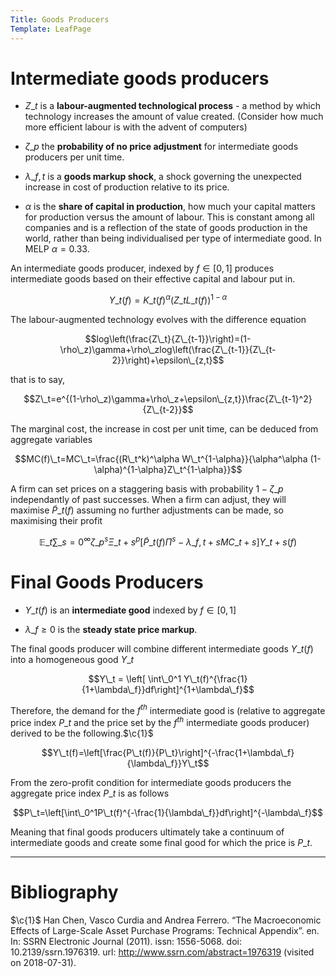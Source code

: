 ```yaml
---
Title: Goods Producers
Template: LeafPage
---
```


# Intermediate goods producers
$\newcommand{\F}[1]{^{[\text{F}#1]}}$$\newcommand{\C}[2]{^{[#1\text{, p.#2}]}}$$\newcommand{\c}[1]{^{[#1]}}$$\newcommand{\Ci}[2]{^{[#1\text{, #2}]}}$
-   $Z\_t$ is a **labour-augmented technological process** - a method
    by which technology increases the amount of value created. (Consider
    how much more efficient labour is with the advent of computers)

-   $\zeta\_p$ the **probability of no price adjustment** for
    intermediate goods producers per unit time.

-   $\lambda\_{f,t}$ is a **goods markup shock**, a shock governing
    the unexpected increase in cost of production relative to its price.

-   $\alpha$ is the **share of capital in production**, how much
    your capital matters for production versus the amount of labour.
    This is constant among all companies and is a reflection of the
    state of goods production in the world, rather than being
    individualised per type of intermediate good. In MELP $\alpha=0.33$.

An intermediate goods producer, indexed by $f\in[0,1]$ produces
intermediate goods based on their effective capital and labour put in.

$$Y\_t(f)=K\_t(f)^\alpha(Z\_tL\_t(f))^{1-\alpha}$$

The labour-augmented technology evolves with the difference equation

$$log\left(\frac{Z\_t}{Z\_{t-1}}\right)=(1-\rho\_z)\gamma+\rho\_zlog\left(\frac{Z\_{t-1}}{Z\_{t-2}}\right)+\epsilon\_{z,t}$$

that is to say,

$$Z\_t=e^{(1-\rho\_z)\gamma+\rho\_z+\epsilon\_{z,t}}\frac{Z\_{t-1}^2}{Z\_{t-2}}$$

The marginal cost, the increase in cost per unit time, can be deduced
from aggregate variables

$$MC(f)\_t=MC\_t=\frac{(R\_t^k)^\alpha W\_t^{1-\alpha}}{\alpha^\alpha (1-\alpha)^{1-\alpha}Z\_t^{1-\alpha}}$$

A firm can set prices on a staggering basis with probability $1-\zeta\_p$
independantly of past successes. When a firm can adjust, they will
maximise $\tilde{P}\_t(f)$ assuming no further adjustments can be made,
so maximising their profit

$$\mathbb{E}\_t\sum\_{s=0}^\infty   \zeta\_p^s\Xi\_{t+s}^p\left[\tilde{P}\_t(f)\Pi^s-\lambda\_{f,t+s}MC\_{t+s}\right]Y\_{t+s}(f)$$

# Final Goods Producers

-   $Y\_t(f)$ is an **intermediate good** indexed by $f\in[0,1]$

-   $\lambda\_f\geq0$ is the **steady state price markup**.

The final goods producer will combine different intermediate goods
$Y\_t(f)$ into a homogeneous good $Y\_t$

$$Y\_t = \left[ \int\_0^1 Y\_t(f)^{\frac{1}{1+\lambda\_f}}df\right]^{1+\lambda\_f}$$

Therefore, the demand for the $f^{th}$ intermediate good is (relative to
aggregate price index $P\_t$ and the price set by the $f^{th}$
intermediate goods producer) derived to be the
following.$\c{1}$

$$Y\_t(f)=\left[\frac{P\_t(f)}{P\_t}\right]^{-\frac{1+\lambda\_f}{\lambda\_f}}Y\_t$$

From the zero-profit condition for intermediate goods producers the
aggregate price index $P\_t$ is as follows

$$P\_t=\left[\int\_0^1P\_t(f)^{-\frac{1}{\lambda\_f}}df\right]^{-\lambda\_f}$$

Meaning that final goods producers ultimately take a continuum of
intermediate goods and create some final good for which the price is
$P\_t$.

---

# Bibliography

$\c{1}$ Han Chen, Vasco Curdia and Andrea Ferrero. “The Macroeconomic Effects
of Large-Scale Asset Purchase Programs: Technical Appendix”. en. In: SSRN
Electronic Journal (2011). issn: 1556-5068. doi: 10.2139/ssrn.1976319. url:
http://www.ssrn.com/abstract=1976319 (visited on 2018-07-31).
